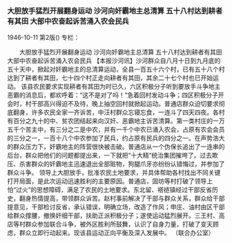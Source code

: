 ### 大胆放手猛烈开展翻身运动  沙河向奸霸地主总清算  五十八村达到耕者有其田  大部中农奋起诉苦涌入农会民兵

1946-10-11
第2版()
专栏：

　　大胆放手猛烈开展翻身运动
    沙河向奸霸地主总清算
    五十八村达到耕者有其田
    大部中农奋起诉苦涌入农会民兵
    【本报沙河讯】沙河群众自八月十日到九月底的五十天中，掀起对奸霸地主的总清算运动，全县一百五十六个村，已有五十八个村达到了耕者有其田，七十四个村正走向耕者有其田，其余二十七个村也已开始运动。
    该县农民要求实现耕者有其田为时已久，六区积极分子听到要放手斗争地主恶霸的消息后，都欢呼着：“这不是对了吗！”急着回村发动斗争；四区积极分子开会时，村干部高兴得迫不及待，晚上抽空回村就掀起运动。普通店群众迫切要求彻底翻身，许多农民全家一齐诉苦，中汪村群众忘寝忘食，一连斗了四天四夜。各村有百分之九十的中、贫农团结起来向汉奸、恶霸地主诉苦清算。第一类村庄的一万五千个苦主中，有三分之二是中农，并有一千个中农已涌入农会，占原有农会会员的三分之一，一百十八个中农参加了民兵，约占原有民兵的四分之一。在声势浩大的群众压力下，奸霸地主的阵营很快被击破。普通店从一个伪保长追出了一连串的后台，群众把他们的问题都提出来，一下就把“十大精”统治集团摧垮了。过去欺压、杀害群众的奸霸地主迅速退出全部赃物，狗腿爪牙亦纷纷认错悔过，并参加了群众斗争。
    领导上大胆放手，批准农民土地要求，并具体帮助各村找出不同关键打开局面，是此次运动迅速胜利的主要原因。普通店，固坊等村打破了领导上怕“过火”的思想障碍，满足了农民的土地要求。东北留、褡裢镇经过干部反省历史，翻身热情提高，带领群众诉苦。赵村事前解决了干部与群众关系，群众给干部提意见，干部检讨反省，承认错误，明确立场，改造了作风；申庄、油村由区干部给群众撑腰，撤换奸细干部，扶助正派积极分子；遂使运动猛烈展开。三王村、高店等村群众参加联合斗争，被外区胜利所鼓舞，认识了自身力量，打破了变天顾虑，群众立即行动起来。现该县运动正向平衡及深入发展中。
    （联合办公室）
